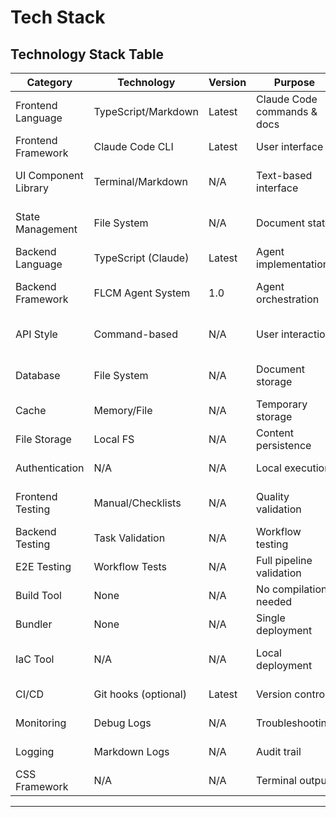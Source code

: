 # **Tech Stack**

## **Technology Stack Table**

| Category | Technology | Version | Purpose | Rationale |
|----------|------------|---------|---------|-----------|
| Frontend Language | TypeScript/Markdown | Latest | Claude Code commands & docs | Type safety and universal format |
| Frontend Framework | Claude Code CLI | Latest | User interface | Native integration |
| UI Component Library | Terminal/Markdown | N/A | Text-based interface | Simplicity and accessibility |
| State Management | File System | N/A | Document state | Persistence and portability |
| Backend Language | TypeScript (Claude) | Latest | Agent implementation | Claude Code environment |
| Backend Framework | FLCM Agent System | 1.0 | Agent orchestration | BMAD-inspired architecture |
| API Style | Command-based | N/A | User interaction | Direct, intuitive commands |
| Database | File System | N/A | Document storage | Simplicity and Obsidian compatibility |
| Cache | Memory/File | N/A | Temporary storage | Performance optimization |
| File Storage | Local FS | N/A | Content persistence | User ownership |
| Authentication | N/A | N/A | Local execution | No auth needed |
| Frontend Testing | Manual/Checklists | N/A | Quality validation | BMAD checklist system |
| Backend Testing | Task Validation | N/A | Workflow testing | Embedded in tasks |
| E2E Testing | Workflow Tests | N/A | Full pipeline validation | End-to-end scenarios |
| Build Tool | None | N/A | No compilation needed | Interpreted execution |
| Bundler | None | N/A | Single deployment | Monolithic structure |
| IaC Tool | N/A | N/A | Local deployment | No infrastructure needed |
| CI/CD | Git hooks (optional) | Latest | Version control | Optional automation |
| Monitoring | Debug Logs | N/A | Troubleshooting | Built into agents |
| Logging | Markdown Logs | N/A | Audit trail | Human-readable logs |
| CSS Framework | N/A | N/A | Terminal output | Text-based interface |

---
